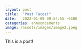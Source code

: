 ```yaml
---
layout: post
title:  "Post Tacos!"
date:   2022-01-09 09:54:55 -0500
categories: announcements
image: /assets/images/image2.jpeg
---
```

This is a post!

